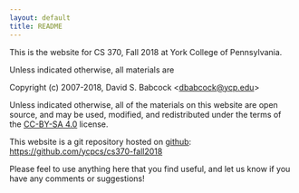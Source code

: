 ```yaml
---
layout: default
title: README
---
```


This is the website for CS 370, Fall 2018 at York College of
Pennsylvania.

Unless indicated otherwise, all materials are

Copyright (c) 2007-2018, David S. Babcock &lt;<dbabcock@ycp.edu>&gt;

Unless indicated otherwise, all of the materials on this website
are open source, and may be used, modified, and redistributed
under the terms of the [CC-BY-SA 4.0](http://creativecommons.org/licenses/by-sa/4.0/) license.

This website is a git repository hosted on [github](https://github.com): <https://github.com/ycpcs/cs370-fall2018>

Please feel to use anything here that you find useful,
and let us know if you have any comments or suggestions!
